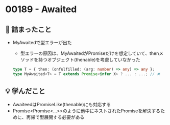 # 00189 - Awaited

## 🤔 詰まったこと

- MyAwaited<T>で型エラーが出た
  - 型エラーの原因は、MyAwaited<T>がPromise<T>だけを想定していて、thenメソッドを持つオブジェクト(thenable)を考慮していなかった
  ```typescript
  type T = { then: (onfulfilled: (arg: number) => any) => any };
  type MyAwaited<T> = T extends Promise<infer X> ? ... : ...; // ❌
  ```

## 💡 学んだこと

- Awaiteed<T>はPromiseLike<T>(thenable)にも対応する
- Promise<Promise<...>>のように他中にネストされたPromiseを解決するために、再帰で型展開する必要がある

